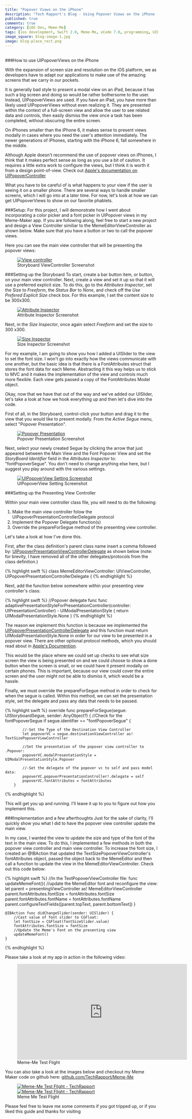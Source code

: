 ```yaml
---
title: "Popover Views on the iPhone"
description: "Tech Rapport's Blog - Using Popover Views on the iPhone - UIPopover Views on the iPhone"
published: true
comments: true
category: [iOS Dev, Meme-Me]
tags: [ios development, Swift 2.0, Meme-Me, xCode 7.0, programming, UIPopoverViews, UIKit]
image_square: blog-image-1.jpg
image: blog-place_rect.png
---
```

<br>
###How to use UIPopoverViews on the iPhone<br>

With the expansion of screen size and resolution on the iOS platform, we as developers have to adapt our applications to make use of the amazing screens that we carry in our pockets.  

It is generally bad style to present a modal view on an iPad, because it has such a big screen and doing so would be rather bothersome to the user.  Instead, UIPopoverViews are used.  If you have an iPad, you have more than likely used UIPopoverViews without even realizing it.  They are presented within the context of a full-screen view and allow the user to see related data and controls, then easily dismiss the view once a task has been completed, without obscuring the entire screen.  

On iPhones smaller than the iPhone 6, it makes sense to present views modally in cases where you need the user's attention immediately.  The newer generations of iPhones, starting with the iPhone 6, fall somewhere in the middle.  

Although Apple doesn't recommend the use of popover views on iPhones, I think that it makes perfect sense as long as you use a bit of caution.  It requires a little extra work to configure the views, but I think it is worth it from a design point-of-view.  Check out [Apple's documentation on UIPopoverController](https://developer.apple.com/library/prerelease/ios/documentation/UIKit/Reference/UIPopoverController_class/index.html)

What you have to be careful of is what happens to your view if the user is seeing it on a smaller phone.  There are several ways to handle smaller screens, which I will go into at a later time.  For now, let's look at how we can get UIPopoverViews to show on our favorite phablets.

###Setup:
For this project, I will demonstrate how I went about incorporating a color picker and a font picker in UIPopover views in my Meme-Maker app.  If you are following along, feel free to start a new project and design a View Controller similiar to the MemeEditorViewController as shown below.  Make sure that you have a button or two to call the popover views.
<!-- more -->
Here you can see the main view controller that will be presenting the popover views:

<figure class="one center">
    <a href="{{site.blog_image_path}}Screen Shot 2015-10-14 at 4.27.59 PM.png"><img src="{{site.blog_image_path}}Screen Shot 2015-10-14 at 4.27.59 PM.png" alt="View controller"></a>
    <figcaption>Storyboard ViewController Screenshot</figcaption>
</figure>

###Setting up the Storyboard
To start, create a bar button item, or button, on your main view controller.  Next, create a view and set it up so that it will use a preferred explicit size.  To do this, go to the _Attributes Inspector_, set the Size to _Freeform_, the _Status Bar_ to _None_, and check off the _Use Prefered Explicit Size_ check box.  For this example, I set the content size to be 300x300. 

<figure class="one center">
    <a href="{{site.blog_image_path}}Screen Shot 2015-10-14 at 4.31.51 PM.png"><img src="{{site.blog_image_path}}Screen Shot 2015-10-14 at 4.31.51 PM.png" alt="Attribute Inspector"></a>
<figcaption>Attribute Inspector Screenshot</figcaption>
</figure>
 
 Next, in the _Size Inspector_, once again select _Freeform_ and set the size to 300 x300.
 
<figure class="one center">
    <a href="{{site.blog_image_path}}Screen Shot 2015-10-14 at 4.34.09 PM.png"><img src="{{site.blog_image_path}}Screen Shot 2015-10-14 at 4.34.09 PM.png" alt="Size Inspector"></a>
<figcaption>Size Inspector Screenshot</figcaption>
</figure>

For my example, I am going to show you how I added a UISlider to the view to set the font size.  I won't go into exactly how the views communicate with one another, but the basic idea is that there is a FontAttributes struct that stores the font data for each Meme.  Abstracting it this way helps us to stick to MVC and it makes the implementation of the view and controls much more flexible.  Each view gets passed a copy of the FontAttributes Model object.

Okay, now that we have that out of the way and we've added our UISlider, let's take a look at how we hook everything up and then let's dive into the code.

First of all, in the Storyboard, control-click your button and drag it to the view that you would like to present modally. From the _Active Segue_ menu, select "Popover Presentation".

<figure class="one center">
    <a href="{{site.blog_image_path}}Screen Shot 2015-10-14 at 4.40.27 PM.png"><img src="{{site.blog_image_path}}Screen Shot 2015-10-14 at 4.40.27 PM.png" alt="Popover Presentation"></a>
    <figcaption>Popover Presentation Screenshot</figcaption>
</figure>

Next, select your newly created Segue by clicking the arrow that just appeared between the Main View and the Font Popover View and set the _StoryBoard Identifier_ field in the _Attributes Inspector_ to: "fontPopoverSegue".  You don't need to change anything else here, but I suggest you play around with the various settings.

<figure class="one center">
    <a href="{{site.blog_image_path}}Screen Shot 2015-10-14 at 4.43.52 PM.png"><img src="{{site.blog_image_path}}Screen Shot 2015-10-14 at 4.43.52 PM.png" alt="UIPopoverView Setting Screenshot"></a>
<figcaption>UIPopoverView Setting Screenshot</figcaption>
</figure>

###Setting up the Presenting View Controller

Within your main view controller class file, you will need to do the following:
1. Make the main view controller folow the UIPopoverPresentationControllerDelegate protocol
2. Implement the Popover Delegate function(s)
3. Override the prepareForSegue method of the presenting view controller.

Let's take a look at how I've done this.

First, after the class definition's parent class name insert a comma followed by: [UIPopoverPresentationViewControllerDelegate](https://developer.apple.com/library/prerelease/ios/documentation/UIKit/Reference/UIPopoverPresentationControllerDelegate_protocol/index.html) as shown below (note: for brevity, I have removed all of the other delegates/protocols from the class definition.)

{% highlight swift %}
    class MemeEditorViewController: UIViewController, UIPopoverPresentationControllerDelegate {
{% endhighlight %}

Next, add the function below somewhere within your presenting view controller's class:

{% highlight swift %}
//Popover delegate func
    func adaptivePresentationStyleForPresentationController(controller: UIPresentationController) - UIModalPresentationStyle {
        return UIModalPresentationStyle.None
    }
{% endhighlight %}

The reason we implement this function is because we implemented the [UIPopoverPresentationControllerDelegate](https://developer.apple.com/library/prerelease/ios/documentation/UIKit/Reference/UIPopoverPresentationControllerDelegate_protocol/index.html) and this function must return UIModalPresentationStyle.None in order for our view to be presented in a popover view.  There are other optional protocol methods, which you should read about in [Apple's Documention](https://developer.apple.com/library/prerelease/ios/documentation/UIKit/Reference/UIPopoverPresentationControllerDelegate_protocol/index.html).

This would be the place where we could set up checks to see what size screen the view is being presented on and we could choose to show a done button when the screen is small, or we could have it present modally on certain phones.  This is important, because our view could cover the entire screen and the user might not be able to dismiss it, which would be a hassle.

Finally, we must override the prepareForSegue method in order to check for when the segue is called.  Within this method, we can set the presentation style, set the delegate and pass any data that needs to be passed.

{% highlight swift %}
    override func prepareForSegue(segue: UIStoryboardSegue, sender: AnyObject?) {
        //Check for the fontPopoverSegue
        if segue.identifier == "fontPopoverSegue" {
            
            //-Set the Type of the Destination View Controller
            let popoverVC = segue.destinationViewController as! TextSizePopoverViewController 
            
            //Set the presentation of the popover view controller to .Popover:
            popoverVC.modalPresentationStyle = UIModalPresentationStyle.Popover

            //-Set the delegate of the popover vc to self and pass model data:
            popoverVC.popoverPresentationController!.delegate = self
            popoverVC.fontAttributes = fontAttributes
        }
{% endhighlight %}

This will get you up and running.  I'll leave it up to you to figure out how you implement this.  

###Implementation and a few afterthoughts
Just for the sake of clarity, I'll quickly show you what I did to have the popover view controller update the main view.

In my case, I wanted the view to update the size and type of the font of the text in the main view.  To do this, I implemented a few methods in both the popover view controller and main view controller.  To increase the font size, I created an @IBAction that updated the TextSizePopoverViewController's fontAttributes object, passed the object back to the MemeEditor and then call a function to update the view in the MemeEditorViewController.  Check out this code below:

{% highlight swift %}
//In the TextPopoverViewController file:
    func updateMemeFont(){
        //update the MemeEditor font and reconfigure the view:
        let parent = presentingViewController as! MemeEditorViewController
        parent.fontAttributes.fontSize = fontAttributes.fontSize
        parent.fontAttributes.fontName = fontAttributes.fontName
        parent.configureTextFields([parent.topText, parent.bottomText])
    }
    
    @IBAction func didChangeSlider(sender: UISlider) {
        //Cast value of font slider to CGFloat:
        let fontSize = CGFloat(fontSizeSlider.value)
        fontAttributes.fontSize = fontSize
        //Update the Meme's Font on the presenting view
        updateMemeFont()
    }
{% endhighlight %}

Please take a look at my app in action in the following video:

<figure class="one center">
    <a href="https://www.youtube.com/watch?v=2aUd8Y6TG0E"><iframe width="560" height="315" src="https://www.youtube.com/watch?v=2aUd8Y6TG0E" frameborder="0"> </iframe></a>
    <figcaption>Meme-Me Test Flight</figcaption>
</figure>

You can also take a look at the images below and checkout my Meme Maker code on github here: [github.com/TechRapport/Meme-Me](https://github.com/TechRapport/Meme-Me)

<figure class="half">
    <a href="{{site.blog_image_path}}bd721c87281c1eb293577962544ab57d1f4c8ca3.png"><img src="{{site.blog_image_path}}bd721c87281c1eb293577962544ab57d1f4c8ca3.png" alt="Meme-Me Test Flight - TechRapport"></a>
    <a href="{{site.blog_image_path}}9957fac4b23ef18266ca48437116a1c390b1b41a.png"><img src="{{site.blog_image_path}}9957fac4b23ef18266ca48437116a1c390b1b41a.png" alt="Meme-Me Test Flight - TechRapport"></a>
    <figcaption>Meme Me Test Flight</figcaption>
</figure>

Please feel free to leave me some comments if you got tripped up, or if you liked this guide and thanks for visiting